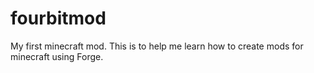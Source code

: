 fourbitmod
==========

My first minecraft mod. This is to help me learn how to create mods for minecraft using Forge.

